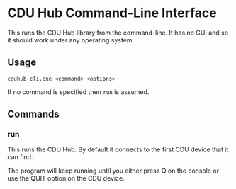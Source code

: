 ﻿# CDU Hub Command-Line Interface

This runs the CDU Hub library from the command-line. It has no GUI and so
it should work under any operating system.



## Usage

`cduhub-cli.exe <command> <options>`

If no command is specified then `run` is assumed.



## Commands

### run

This runs the CDU Hub. By default it connects to the first CDU device that
it can find.

The program will keep running until you either press Q on the console or
use the QUIT option on the CDU device.
